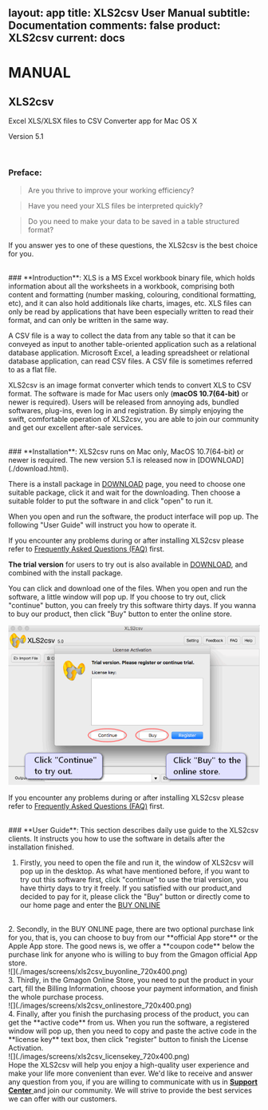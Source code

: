 layout: app
title: XLS2csv User Manual
subtitle: Documentation
comments: false
product: XLS2csv
current: docs
---

# MANUAL
## XLS2csv
Excel XLS/XLSX files to CSV Converter app for Mac OS X

Version 5.1


<br>

 ### **Preface**:

>Are you thrive to improve your working efficiency?

>Have you need your XLS files be interpreted quickly?

>Do you need to make your data to be saved in a table structured format?

If you answer yes to one of these questions, the XLS2csv is the best choice for you.

<br>
### **Introduction**: 
XLS is a MS Excel workbook binary file, which holds information about all the worksheets in a workbook, comprising both content and formatting (number masking, colouring, conditional formatting, etc), and it can also hold additionals like charts, images, etc. XLS files can only be read by applications that have been especially written to read their format, and can only be written in the same way.

A CSV file is a way to collect the data from any table so that it can be conveyed as input to another table-oriented application such as a relational database application. Microsoft Excel, a leading spreadsheet or relational database application, can read CSV files. A CSV file is sometimes referred to as a flat file.

XLS2csv is an image format converter which tends to convert XLS to CSV format. The software is made for Mac users only (**macOS 10.7(64-bit)** or newer is required). Users will be released from annoying ads, bundled softwares, plug-ins, even log in and registration. By simply enjoying the swift, comfortable operation of XLS2csv, you are able to join our community and get our excellent after-sale services.  

<br>
### **Installation**:
XLS2csv runs on Mac only, MacOS 10.7(64-bit) or newer is required. The new version 5.1 is released now in [DOWNLOAD](./download.html). 

There is a install package in [DOWNLOAD](./download.html) page, you need to choose one suitable package, click it and wait for the downloading. Then choose a suitable folder to put the software in and click "open" to run it.   

When you open and run the software, the product interface will pop up. The following "User Guide" will instruct you how to operate it. 

If you encounter any problems during or after installing XLS2csv please refer to [Frequently Asked Questions (FAQ)](./faq.html) first.

**The trial version** for users to try out is also available in [DOWNLOAD](./download.html), and combined with the install package.


 You can click and download one of the files. When you open and run the software, a little window will pop up. If you choose to try out, click "continue" button, you can freely try this software thirty days. If you wanna to buy our product, then click "Buy" button to enter the online store. 

![](./images/screens/xls2csv_trialversion_720x400.png) 

If you encounter any problems during or after installing XLS2csv please refer to [Frequently Asked Questions (FAQ)](./faq.html) first.

<br>
### **User Guide**:
This section describes daily use guide to the XLS2csv clients. It instructs you how to use the software in details after the installation finished.

1. Firstly, you need to open the file and run it, the window of XLS2csv will pop up in the desktop. As what have mentioned before, if you want to try out this software first, click "continue" to use the trial version, you have thirty days to try it freely. If you satisfied with our product,and decided to pay for it, please click the "Buy" button or directly come to our home page and enter the [BUY ONLINE](./buy.html)
<br>
2. Secondly, in the BUY ONLINE page, there are two optional purchase link for you, that is, you can choose to buy from our **official App store** or the Apple App store. The good news is, we offer a **coupon code** below the purchase link for anyone who is willing to buy from the Gmagon official App store. 
<br>
![](./images/screens/xls2csv_buyonline_720x400.png) 
<br>
3. Thirdly, in the Gmagon Online Store, you need to put the product in your cart, fill the Billing Information, choose your payment information, and finish the whole purchase process.
<br>
![](./images/screens/xls2csv_onlinestore_720x400.png) 
<br>
4. Finally, after you finish the purchasing process of the product, you can get the **active code** from us. When you run the software, a registered window will pop up, then you need to copy and paste the active code in the **license key** text box, then click "register" button to finish the License Activation.
<br>
![](./images/screens/xls2csv_licensekey_720x400.png)  
<br>
Hope the XLS2csv will help you enjoy a high-quality user experience and make your life more convenient than ever. We'd like to receive and answer any question from you, if you are willing to communicate with us in <a href="https://gitter.im/Gmagon/support" target="_blank" rel="nofollow me noopener noreferrer"> <strong>Support Center</strong> </a> and join our community. We will strive to provide the best services we can offer with our customers. 
